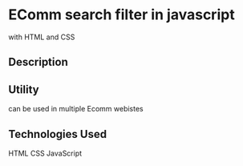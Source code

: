 # EComm search filter in javascript
with HTML and CSS

## Description


## Utility
can be used in multiple Ecomm webistes



## Technologies Used
HTML
CSS
JavaScript
